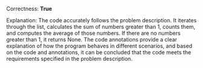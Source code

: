 Correctness: **True**

Explanation: 
The code accurately follows the problem description. It iterates through the list, calculates the sum of numbers greater than 1, counts them, and computes the average of those numbers. If there are no numbers greater than 1, it returns None. The code annotations provide a clear explanation of how the program behaves in different scenarios, and based on the code and annotations, it can be concluded that the code meets the requirements specified in the problem description.